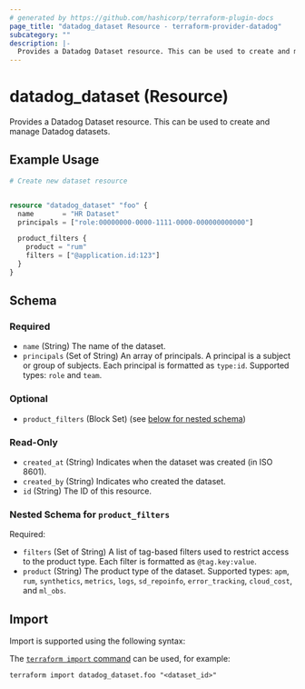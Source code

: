 ```yaml
---
# generated by https://github.com/hashicorp/terraform-plugin-docs
page_title: "datadog_dataset Resource - terraform-provider-datadog"
subcategory: ""
description: |-
  Provides a Datadog Dataset resource. This can be used to create and manage Datadog datasets.
---
```


# datadog_dataset (Resource)

Provides a Datadog Dataset resource. This can be used to create and manage Datadog datasets.

## Example Usage

```terraform
# Create new dataset resource


resource "datadog_dataset" "foo" {
  name       = "HR Dataset"
  principals = ["role:00000000-0000-1111-0000-000000000000"]

  product_filters {
    product = "rum"
    filters = ["@application.id:123"]
  }
}
```

<!-- schema generated by tfplugindocs -->
## Schema

### Required

- `name` (String) The name of the dataset.
- `principals` (Set of String) An array of principals. A principal is a subject or group of subjects. Each principal is formatted as `type:id`. Supported types: `role` and `team`.

### Optional

- `product_filters` (Block Set) (see [below for nested schema](#nestedblock--product_filters))

### Read-Only

- `created_at` (String) Indicates when the dataset was created (in ISO 8601).
- `created_by` (String) Indicates who created the dataset.
- `id` (String) The ID of this resource.

<a id="nestedblock--product_filters"></a>
### Nested Schema for `product_filters`

Required:

- `filters` (Set of String) A list of tag-based filters used to restrict access to the product type. Each filter is formatted as `@tag.key:value`.
- `product` (String) The product type of the dataset. Supported types: `apm`, `rum`, `synthetics`, `metrics`, `logs`, `sd_repoinfo`, `error_tracking`, `cloud_cost`, and `ml_obs`.

## Import

Import is supported using the following syntax:

The [`terraform import` command](https://developer.hashicorp.com/terraform/cli/commands/import) can be used, for example:

```shell
terraform import datadog_dataset.foo "<dataset_id>"
```
